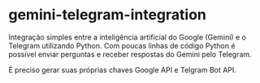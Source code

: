 # gemini-telegram-integration
Integração simples entre a inteligência artificial do Google (Gemini) e o Telegram utilizando Python. Com poucas linhas de código Python é possível enviar perguntas e receber respostas do Gemini pelo Telegram.

É preciso gerar suas próprias chaves Google API e Telgram Bot API.

